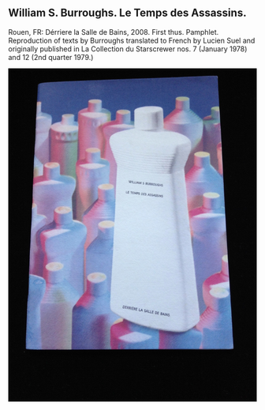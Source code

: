 ## William S. Burroughs. Le Temps des Assassins.

Rouen, FR: Dérriere la Salle de Bains, 2008. First thus. Pamphlet. Reproduction of texts by Burroughs translated to French by Lucien Suel and originally published in La Collection du Starscrewer nos. 7 (January 1978) and 12 (2nd quarter 1979.) 

![Le Temps des Assassins](../assets/images/le-temps-des-assassins-1.jpg)
